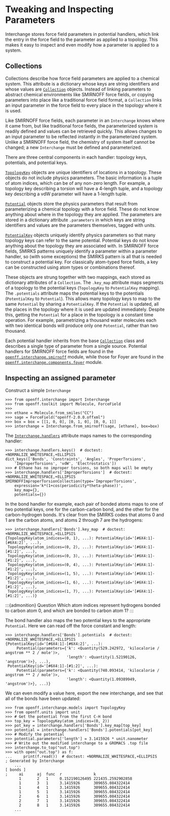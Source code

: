# Tweaking and Inspecting Parameters

Interchange stores force field parameters in potential handlers, which link the
entry in the force field to the parameter as applied to a topology. This makes
it easy to inspect and even modify how a parameter is applied to a system.

## Collections

Collections describe how force field parameters are applied to a chemical
system. This attribute is a dictionary whose keys are string identifiers and
whose values are [`Collection`] objects. Instead of linking parameters to
abstract chemical environments like SMIRNOFF force fields, or copying
parameters into place like a traditional force field format, a
`Collection` links an input parameter in the force field to every place
in the topology where it is used.

Like SMIRNOFF force fields, each parameter in an `Interchange`  knows where it
came from, but like traditional force fields, the parameterized system is
readily defined and values can be retrieved quickly. This allows changes to an
input parameter to be reflected instantly in the parameterized system. Unlike a
SMIRNOFF force field, the chemistry of system itself cannot be changed; a new
`Interchange` must be defined and parameterized.

There are three central components in each handler: topology keys, potentials,
and potential keys.

[`TopologyKey`] objects are unique identifiers of locations in a topology. These
objects do not include physics parameters. The basic information is a tuple of
atom indices, which can be of any non-zero length. For example, a topology key
describing a torsion will have a 4-length tuple, and a topology key describing
a vdW parameter will have a 1-length tuple.

[`Potential`] objects store the physics parameters that result from parameterizing
a chemical topology with a force field. These do not know anything about where
in the topology they are applied. The parameters are stored in a dictionary
attribute `.parameters` in which keys are string identifiers and values are the
parameters themselves, tagged with units.

[`PotentialKey`] objects uniquely identify physics parameters so that many
topology keys can refer to the same potential. Potential keys do not know
anything about the topology they are associated with. In SMIRNOFF force fields,
SMIRKS patterns uniquely identify a parameter within a parameter handler, so
(with some exceptions) the SMIRKS pattern is all that is needed to construct a
potential key. For classically atom-typed force fields, a key can be
constructed using atom types or combinations thereof.

These objects are strung together with two mappings, each stored as dictionary
attributes of a `Collection`. The `.key_map` attribute maps segments of
a topology to the potential keys (`TopologyKey` to `PotentialKey` mapping). The
`.potentials` attribute maps the potential keys to the potentials
(`PotentialKey` to `Potential`). This allows many topology keys to map to the
same `Potential` by sharing a `PotentialKey`. If the `Potential` is updated,
all the places in the topology where it is used are updated immediately.
Despite this, getting the `Potential` for a place in the topology is a constant
time operation. For example, parametrizing a thousand water molecules each with
two identical bonds will produce only one `Potential`, rather than two thousand.

Each potential handler inherits from the base [`Collection`] class and
describes a single type of parameter from a single source. Potential handlers
for SMIRNOFF force fields are found in the [`openff.interchange.smirnoff`]
module, while those for Foyer are found in the [`openff.interchange.components.foyer`]
module.

## Inspecting an assigned parameter

Construct a simple `Interchange`

```pycon
>>> from openff.interchange import Interchange
>>> from openff.toolkit import Molecule, ForceField
>>>
>>> ethane = Molecule.from_smiles("CC")
>>> sage = ForceField("openff-2.0.0.offxml")
>>> box = box = [[1, 0, 0], [0, 1, 0], [0, 0, 1]]
>>> interchange = Interchange.from_smirnoff(sage, [ethane], box=box)

```

The [`Interchange.handlers`] attribute maps names to the corresponding handler:

```pycon
>>> interchange.handlers.keys()  # doctest: +NORMALIZE_WHITESPACE,+ELLIPSIS
dict_keys(['Bonds', 'Constraints', 'Angles', 'ProperTorsions',
    'ImproperTorsions', 'vdW', 'Electrostatics'])
>>> # Ethane has no improper torsions, so both maps will be empty
>>> interchange.handlers['ImproperTorsions']  # doctest: +NORMALIZE_WHITESPACE,+ELLIPSIS
SMIRNOFFImproperTorsionCollection(type='ImproperTorsions',
    expression='k*(1+cos(periodicity*theta-phase))',
    key_map={},
    potentials={})

```

In the bond handler for example, each pair of bonded atoms maps to one of two
potential keys, one for the carbon-carbon bond, and the other for the
carbon-hydrogen bonds. It's clear from the SMIRKS codes that atoms 0 and 1 are
the carbon atoms, and atoms 2 through 7 are the hydrogens:

```pycon
>>> interchange.handlers['Bonds'].key_map  # doctest: +NORMALIZE_WHITESPACE,+ELLIPSIS
{TopologyKey(atom_indices=(0, 1), ...): PotentialKey(id='[#6X4:1]-[#6X4:2]', ...),
 TopologyKey(atom_indices=(0, 2), ...): PotentialKey(id='[#6X4:1]-[#1:2]', ...),
 TopologyKey(atom_indices=(0, 3), ...): PotentialKey(id='[#6X4:1]-[#1:2]', ...),
 TopologyKey(atom_indices=(0, 4), ...): PotentialKey(id='[#6X4:1]-[#1:2]', ...),
 TopologyKey(atom_indices=(1, 5), ...): PotentialKey(id='[#6X4:1]-[#1:2]', ...),
 TopologyKey(atom_indices=(1, 6), ...): PotentialKey(id='[#6X4:1]-[#1:2]', ...),
 TopologyKey(atom_indices=(1, 7), ...): PotentialKey(id='[#6X4:1]-[#1:2]', ...)}

```

:::{admonition} Question
Which atom indices represent hydrogens bonded to carbon atom 0, and which are
bonded to carbon atom 1?
:::

The bond handler also maps the two potential keys to the appropriate `Potential`.
Here we can read off the force constant and length:

```pycon
>>> interchange.handlers['Bonds'].potentials  # doctest: +NORMALIZE_WHITESPACE,+ELLIPSIS
{PotentialKey(id='[#6X4:1]-[#6X4:2]', ...):
     Potential(parameters={'k': <Quantity(529.242972, 'kilocalorie / angstrom ** 2 / mole')>,
                           'length': <Quantity(1.52190126, 'angstrom')>}, ...),
 PotentialKey(id='[#6X4:1]-[#1:2]', ...):
     Potential(parameters={'k': <Quantity(740.093414, 'kilocalorie / angstrom ** 2 / mole')>,
                           'length': <Quantity(1.09389949, 'angstrom')>}, ...)}

```

We can even modify a value here, export the new interchange, and see that all of
the bonds have been updated:

```pycon
>>> from openff.interchange.models import TopologyKey
>>> from openff.units import unit
>>> # Get the potential from the first C-H bond
>>> top_key = TopologyKey(atom_indices=(0, 2))
>>> pot_key = interchange.handlers['Bonds'].key_map[top_key]
>>> potential = interchange.handlers['Bonds'].potentials[pot_key]
>>> # Modify the potential
>>> potential.parameters['length'] = 3.1415926 * unit.nanometer
>>> # Write out the modified interchange to a GROMACS .top file
>>> interchange.to_top("out.top")
>>> with open("out.top") as f:
...     print(f.read())  # doctest: +NORMALIZE_WHITESPACE,+ELLIPSIS
; Generated by Interchange
    ...
[ bonds ]
;     ai      aj  func  r              k
      1       2   1     0.152190126495 221435.2592902858
      1       3   1     3.1415926      309655.084322414
      1       4   1     3.1415926      309655.084322414
      1       5   1     3.1415926      309655.084322414
      2       6   1     3.1415926      309655.084322414
      2       7   1     3.1415926      309655.084322414
      2       8   1     3.1415926      309655.084322414
    ...

```


[`Collection`]: openff.interchange.components.potentials.Collection
[`TopologyKey`]: openff.interchange.models.TopologyKey
[`PotentialKey`]: openff.interchange.models.PotentialKey
[`Potential`]: openff.interchange.components.potentials.Potential
[`Interchange.handlers`]: openff.interchange.Interchange.topology
[`openff.interchange.smirnoff`]: openff.interchange.smirnoff
[`openff.interchange.components.foyer`]: openff.interchange.components.foyer

